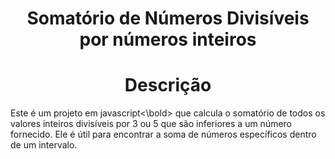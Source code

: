 <h1 align="center">Somatório de Números Divisíveis por números inteiros</h1>

<h1 align="center">Descrição</h1>
<p>Este é um projeto em <bold>javascript<\bold> que calcula o somatório de todos os valores inteiros divisíveis por 3 ou 5 que são inferiores a um número fornecido. Ele é útil para encontrar a soma de números específicos dentro de um intervalo.</p>
